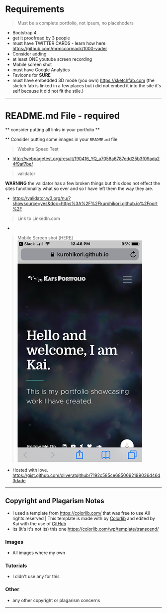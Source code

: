 # Requirements 

> Must be a complete portfolio, not ipsum, no placehoders

- Bootstrap 4
- get it proofread by 3 people
- must have TWITTER CARDS - learn how here https://github.com/mrmccormack/1000-vader
- Consider adding
- at least ONE youtube screen recording
- Mobile screen shot
- must have Google Analytics
- Favicons for **SURE**
- must have embedded 3D mode (you own) https://sketchfab.com (the sketch fab is linked in a few places but i did not embed it into the site it's self because it did not fit the stile.)


----
# README.md File - required

** consider putting all links in your portfolio **

** Consider putting some images in your `README.md` file

> Website Speed Test

- http://webpagetest.org/result/190416_YQ_a7058a6787edd25b3f09ada24f9af7be/ 

> validator


**WARNING**
the validator has a few broken things but this does not effect the sites functionality what so ever and so I have left them the way they are. 

- https://validator.w3.org/nu/?showsource=yes&doc=https%3A%2F%2Fkurohikori.github.io%2Fport%2F

> Link to LinkedIn.com
- 

> Mobile Screen shot
[HERE] <img src="images/portfolio/gallery/screenshot.jpg" alt="">
 

- Hosted with love.
https://gist.github.com/oliveratgithub/7192c585ce6850692199036d46d3dade

---

## Copyright and Plagarism Notes

- I used a template from https://colorlib.com/ that was free to use
                    </script> All rights reserved | This template is made with <i class="fa fa-heart" aria-hidden="true"></i> by <a href="" target="_blank">Colorlib</a> and edited by Kai with the use of <a href="https://github.com/" target="_blank">GitHub</a><i class="fa fa-heart" aria-hidden="true"></i>
- its (it's it's not its) this one https://colorlib.com/wp/template/transcend/

### Images
- All images where my own


### Tutorials
- I didn't use any for this

### Other

- any other copyright or plagarism concerns

---




